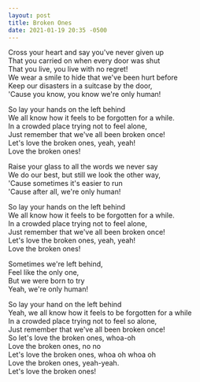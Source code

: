 ```yaml
---
layout: post
title: Broken Ones
date: 2021-01-19 20:35 -0500
---
```


Cross your heart and say you've never given up\
That you carried on when every door was shut\
That you live, you live with no regret!\
We wear a smile to hide that we've been hurt before\
Keep our disasters in a suitcase by the door,\
'Cause you know, you know we're only human!

So lay your hands on the left behind\
We all know how it feels to be forgotten for a while.\
In a crowded place trying not to feel alone,\
Just remember that we've all been broken once!\
Let's love the broken ones, yeah, yeah!\
Love the broken ones!

Raise your glass to all the words we never say\
We do our best, but still we look the other way,\
'Cause sometimes it's easier to run\
'Cause after all, we're only human!

So lay your hands on the left behind\
We all know how it feels to be forgotten for a while.\
In a crowded place trying not to feel alone,\
Just remember that we've all been broken once!\
Let's love the broken ones, yeah, yeah!\
Love the broken ones!

Sometimes we're left behind,\
Feel like the only one,\
But we were born to try\
Yeah, we're only human!

So lay your hand on the left behind\
Yeah, we all know how it feels to be forgotten for a while\
In a crowded place trying not to feel so alone,\
Just remember that we've all been broken once!\
So let's love the broken ones, whoa-oh\
Love the broken ones, no no\
Let's love the broken ones, whoa oh whoa oh\
Love the broken ones, yeah-yeah.\
Let's love the broken ones!